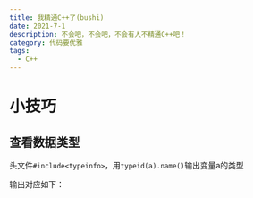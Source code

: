 ```yaml
---
title: 我精通C++了(bushi)
date: 2021-7-1
description: 不会吧，不会吧，不会有人不精通C++吧！
category: 代码要优雅
tags:
  - C++
---
```

# 小技巧
## 查看数据类型
  头文件`#include<typeinfo>`，用`typeid(a).name()`输出变量a的类型  
  

  输出对应如下：